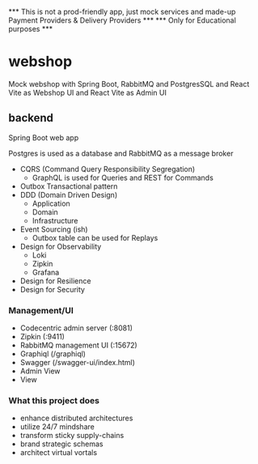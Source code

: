*** This is not a prod-friendly app, just mock services and made-up Payment Providers & Delivery Providers  ***
*** Only for Educational purposes ***

# webshop

Mock webshop with Spring Boot, RabbitMQ and PostgresSQL and React Vite as Webshop UI and React Vite as Admin UI

## backend

Spring Boot web app

Postgres is used as a database and RabbitMQ as a message broker

- CQRS (Command Query Responsibility Segregation)
    - GraphQL is used for Queries and REST for Commands
- Outbox Transactional pattern
- DDD (Domain Driven Design)
    - Application
    - Domain
    - Infrastructure
- Event Sourcing (ish)
    - Outbox table can be used for Replays
- Design for Observability
    - Loki
    - Zipkin
    - Grafana
- Design for Resilience
- Design for Security

### Management/UI

- Codecentric admin server (:8081)
- Zipkin (:9411)
- RabbitMQ management UI (:15672)
- Graphiql (/graphiql)
- Swagger (/swagger-ui/index.html)
- Admin View
- View

### What this project does

- enhance distributed architectures
- utilize 24/7 mindshare
- transform sticky supply-chains
- brand strategic schemas
- architect virtual vortals